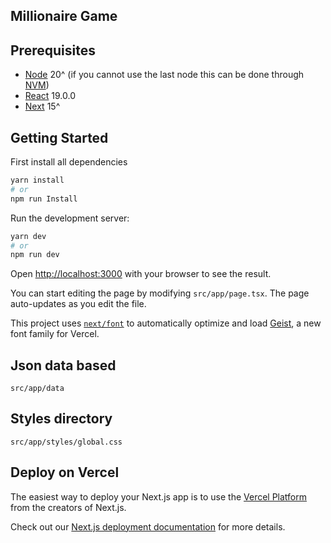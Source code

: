 ## Millionaire Game

## Prerequisites

- [Node](https://nodejs.org/en/) 20^ (if you cannot use the last node
  this can be done through [NVM](https://github.com/nvm-sh/nvm))
- [React](https://reactjs.org/) 19.0.0
- [Next](https://reactjs.org/) 15^

## Getting Started

First install all dependencies

```bash
yarn install
# or
npm run Install
```

Run the development server:

```bash
yarn dev
# or
npm run dev

```

Open [http://localhost:3000](http://localhost:3000) with your browser to see the result.

You can start editing the page by modifying `src/app/page.tsx`. The page auto-updates as you edit the file.

This project uses [`next/font`](https://nextjs.org/docs/app/building-your-application/optimizing/fonts) to automatically optimize and load [Geist](https://vercel.com/font), a new font family for Vercel.

## Json data based

```
src/app/data
```

## Styles directory

```
src/app/styles/global.css
```

## Deploy on Vercel

The easiest way to deploy your Next.js app is to use the [Vercel Platform](https://vercel.com/new?utm_medium=default-template&filter=next.js&utm_source=create-next-app&utm_campaign=create-next-app-readme) from the creators of Next.js.

Check out our [Next.js deployment documentation](https://nextjs.org/docs/app/building-your-application/deploying) for more details.
